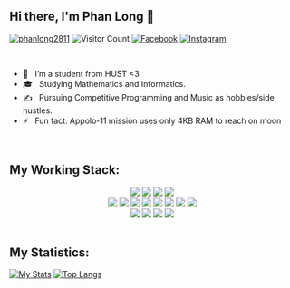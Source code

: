 ## Hi there, I'm Phan Long 👋

[![phanlong2811](https://img.shields.io/website?color=blue&label=phanlong2811&style=flat&up_message=Online&url=https://www.facebook.com/phanlong2811)](https://www.facebook.com/phanlong2811)
![Visitor Count](https://komarev.com/ghpvc/?username=phanlong2811&color=blue&logo=flat)
[![Facebook](https://img.shields.io/badge/phanlong2811-black?style=flat&logo=Facebook&logoColor=blue/)](https://wwww.facebook.com/phanlong2811)
[![Instagram](https://img.shields.io/badge/phanlong2811-black?style=flat&logo=Instagram&logoColor=pink)](https://www.instagram.com/phanlong2811/)

<br>

<!-- - 🔭 I’m currently working on to brushing up my skills -->
<!-- - 🌱 I’m currently learning ReactJS and Tailwind -->
<!-- - 👯 I’m looking to collaborate on JavaScript projects -->
<!-- - 💬 Ask me about PHP, Jquery and JavaScript -->
<!-- - 📫 How to reach me: <a href="www.facebook.com/phanlong2811">phanlong2811</a> -->
- 🔭 &nbsp; I’m a student from HUST <3
- 🎓 &nbsp; Studying Mathematics and Informatics.
- ✍️  &nbsp; Pursuing Competitive Programming and Music as hobbies/side hustles.
- ⚡ &nbsp; Fun fact: Appolo-11 mission uses only 4KB RAM to reach on moon

<br>

## My Working Stack:

<div align="center">
    <img src="https://img.shields.io/badge/-C++-000000?&style=flat&logo=c%2B%2B&logoColor=0277BD" />
    <img src="https://img.shields.io/badge/-C-000000?&style=flat&logo=c&logoColor=5968BA" />
    <img src="https://img.shields.io/badge/-Java-000000?style=flat&logo=java&logoColor=F44336" />
    <img src="https://img.shields.io/badge/-Python-000000?style=flat&logo=python&logoColorhalf=396E9B" /> <br>
    <img src="https://img.shields.io/badge/-HTML-000000?&style=flat&logo=html5&logoColor=E44D26" />
    <img src="https://img.shields.io/badge/-CSS-000000?&style=flat&logo=css3&logoColor=42A5F5" />
    <img src="https://img.shields.io/badge/-JavaScript-000000?style=flat&logo=javascript&logoColor=FFCA28" />
    <img src="https://img.shields.io/badge/-PHP-000000?style=flat&logo=php&logoColor=1E87E3" />
    <img src="https://img.shields.io/badge/-React-000000?style=flat&logo=react&logoColor=03AABF" />
    <img src="https://img.shields.io/badge/-Bootstrap-000000?style=flat&logo=bootstrap&logoColor=03AABF" />
    <img src="https://img.shields.io/badge/-Node.js-000000?&style=flat&logo=node.js&logoColor=8AC149" />
    <img src="https://img.shields.io/badge/-NPM-000000?&style=flat&logo=npm&logoColor=CB3837" /> <br>
    <img src="https://img.shields.io/badge/-MySQL-000000?style=flat&logo=mysql&logoColor=E6892E" />
    <img src="https://img.shields.io/badge/Jquery-000000?&style=flat&logo=jquery&logoColor=0d7ebe" />
    <img src="https://img.shields.io/badge/-git-000000?&style=flat&logo=git&logoColor=E64A19" />
    <img src="https://img.shields.io/badge/-Github-000000?style=flat&logo=github&logoColor=DEDEDF" />
</div>

<br />

## My Statistics:

[![My Stats](https://github-readme-stats.vercel.app/api?username=phanlong2811&show_icons=true&title_color=fe6287&icon_color=fe6287&text_color=ffffff&bg_color=0a192f&count_private=true)](https://github.com/phanlong2811?tab=repositories)
[![Top Langs](https://github-readme-stats.vercel.app/api/top-langs/?username=phanlong2811&layout=compact&show_icons=true&title_color=fe6287&icon_color=fe6287&text_color=ffffff&bg_color=0a192f)](https://github.com/phanlong2811?tab=repositories)
<!-- - 🤔 I’m looking for help with  -->
